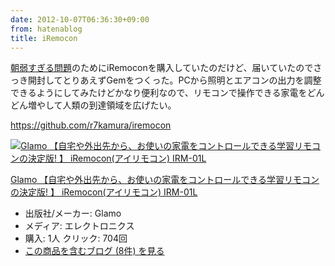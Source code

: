```yaml
---
date: 2012-10-07T06:36:30+09:00
from: hatenablog
title: iRemocon
---
```


<p><a href="http://r7kamura.hatenablog.com/entry/2012/10/07/013646">朝弱すぎる問題</a>のためにiRemoconを購入していたのだけど、届いていたのでさっき開封してとりあえずGemをつくった。PCから照明とエアコンの出力を調整できるようにしてみたけどかなり便利なので、リモコンで操作できる家電をどんどん増やして人類の到達領域を広げたい。</p><p><a href="https://github.com/r7kamura/iremocon">https://github.com/r7kamura/iremocon</a></p><p></p><div class="hatena-asin-detail">
<a href="http://www.amazon.co.jp/exec/obidos/ASIN/B0053BXBVG/r7kamura-22/"><img src="http://ecx.images-amazon.com/images/I/31NzUQPEL-L._SL160_.jpg" class="hatena-asin-detail-image" alt="Glamo 【自宅や外出先から、お使いの家電をコントロールできる学習リモコンの決定版! 】 iRemocon(アイリモコン) IRM-01L" title="Glamo 【自宅や外出先から、お使いの家電をコントロールできる学習リモコンの決定版! 】 iRemocon(アイリモコン) IRM-01L"></a><div class="hatena-asin-detail-info">
<p class="hatena-asin-detail-title"><a href="http://www.amazon.co.jp/exec/obidos/ASIN/B0053BXBVG/r7kamura-22/">Glamo 【自宅や外出先から、お使いの家電をコントロールできる学習リモコンの決定版! 】 iRemocon(アイリモコン) IRM-01L</a></p>
<ul>
<li>
<span class="hatena-asin-detail-label">出版社/メーカー:</span> Glamo</li>
<li>
<span class="hatena-asin-detail-label">メディア:</span> エレクトロニクス</li>
<li>
<span class="hatena-asin-detail-label">購入</span>: 1人 <span class="hatena-asin-detail-label">クリック</span>: 704回</li>
<li><a href="http://d.hatena.ne.jp/asin/B0053BXBVG/r7kamura-22" target="_blank">この商品を含むブログ (8件) を見る</a></li>
</ul>
</div>
<div class="hatena-asin-detail-foot"></div>
</div>

